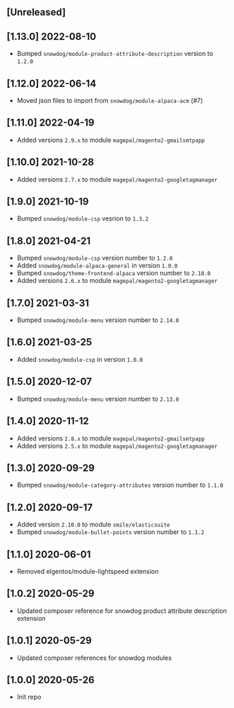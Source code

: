 ## [Unreleased]

## [1.13.0] 2022-08-10
- Bumped `snowdog/module-product-attribute-description` version to `1.2.0`

## [1.12.0] 2022-06-14
- Moved json files to import from `snowdog/module-alpaca-acm` (#7)

## [1.11.0] 2022-04-19
- Added versions `2.9.x` to module `magepal/magento2-gmailsmtpapp`

## [1.10.0] 2021-10-28
- Added versions `2.7.x` to module `magepal/magento2-googletagmanager`

## [1.9.0] 2021-10-19
- Bumped `snowdog/module-csp` vesrion to `1.3.2`

## [1.8.0] 2021-04-21
- Bumped `snowdog/module-csp` version number to `1.2.0`
- Added `snowdog/module-alpaca-general` in version `1.0.0`
- Bumped `snowdog/theme-frontend-alpaca` version number to `2.18.0`
- Added versions `2.6.x` to module `magepal/magento2-googletagmanager`

## [1.7.0] 2021-03-31
- Bumped `snowdog/module-menu` version number to `2.14.0`

## [1.6.0] 2021-03-25
- Added `snowdog/module-csp` in version `1.0.0`

## [1.5.0] 2020-12-07
- Bumped `snowdog/module-menu` version number to `2.13.0`

## [1.4.0] 2020-11-12
- Added versions `2.8.x` to module `magepal/magento2-gmailsmtpapp`
- Added versions `2.5.x` to module `magepal/magento2-googletagmanager`

## [1.3.0] 2020-09-29
- Bumped `snowdog/module-category-attributes` version number to `1.1.0`

## [1.2.0] 2020-09-17
- Added version `2.10.0` to module `smile/elasticsuite`
- Bumped `snowdog/module-bullet-points` version number to `1.1.2`

## [1.1.0] 2020-06-01
- Removed elgentos/module-lightspeed extension

## [1.0.2] 2020-05-29
- Updated composer reference for snowdog product attribute description extension

## [1.0.1] 2020-05-29
- Updated composer references for snowdog modules

## [1.0.0] 2020-05-26
- Init repo
